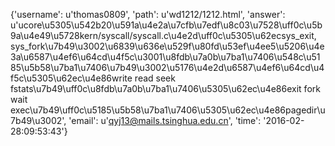 {'username': u'thomas0809', 'path': u'wd1212/1212.html', 'answer': u'ucore\u5305\u542b20\u591a\u4e2a\u7cfb\u7edf\u8c03\u7528\uff0c\u5b9a\u4e49\u5728kern/syscall/syscall.c\u4e2d\uff0c\u5305\u62ecsys_exit, sys_fork\u7b49\u3002\u6839\u636e\u529f\u80fd\u53ef\u4ee5\u5206\u4e3a\u6587\u4ef6\u64cd\u4f5c\u3001\u8fdb\u7a0b\u7ba1\u7406\u548c\u5185\u5b58\u7ba1\u7406\u7b49\u3002\u5176\u4e2d\u6587\u4ef6\u64cd\u4f5c\u5305\u62ec\u4e86write read seek fstats\u7b49\uff0c\u8fdb\u7a0b\u7ba1\u7406\u5305\u62ec\u4e86exit fork wait exec\u7b49\uff0c\u5185\u5b58\u7ba1\u7406\u5305\u62ec\u4e86pagedir\u7b49\u3002', 'email': u'qyj13@mails.tsinghua.edu.cn', 'time': '2016-02-28:09:53:43'}